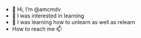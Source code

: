 - 👋 Hi, I’m @amcmdv
- 👀 I was interested in learning
- 🌱 I was learning how to unlearn as well as relearn
-  How to reach me 📫
<!---
amcmdv/amcmdv is a ✨ special ✨ repository because its `README.md` (this file) appears on your GitHub profile.
You can click the Preview link to take a look at your changes.
--->
